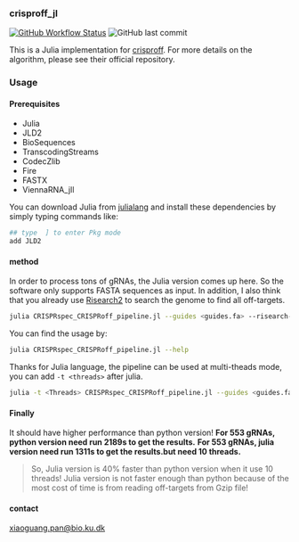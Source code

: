 ### crisproff_jl

[![GitHub Workflow Status](https://img.shields.io/github/actions/workflow/status/panxiaoguang/crisproff_jl/main.yml)](https://github.com/panxiaoguang/crisproff_jl/actions/workflows/main.yml)
![GitHub last commit](https://img.shields.io/github/last-commit/panxiaoguang/crisproff_jl)


This is a Julia implementation for [crisproff](https://github.com/RTH-tools/crisproff). For more details on the algorithm, please see their official repository.

### Usage 

#### Prerequisites

- Julia 
- JLD2
- BioSequences
- TranscodingStreams
- CodecZlib
- Fire
- FASTX
- ViennaRNA_jll

You can download Julia from [julialang](https://julialang.org/downloads/) and install these dependencies by simply typing commands like:

```julia
## type  ] to enter Pkg mode 
add JLD2
```

#### method 
In order to process tons of gRNAs, the Julia version comes up here. So the software only supports FASTA sequences as input. In addition, I also think that you already use [Risearch2](https://rth.dk/resources/risearch/) to search the genome to find all off-targets.

```bash
julia CRISPRspec_CRISPRoff_pipeline.jl --guides <guides.fa> --risearch-results-folder <folder> --CRISPRoff-scores-folder <folder> --specificity-report <file>
```

You can find the usage by:

```bash
julia CRISPRspec_CRISPRoff_pipeline.jl --help
```

Thanks for Julia language, the pipeline can be used at multi-theads mode, you can add `-t <threads>` after julia.

```bash
julia -t <Threads> CRISPRspec_CRISPRoff_pipeline.jl --guides <guides.fa> --risearch-results-folder <folder> --CRISPRoff-scores-folder <folder> --specificity-report <file>
```

#### Finally

It should have higher performance than python version!
**For 553 gRNAs, python version need run 2189s to get the results.**
**For 553 gRNAs, julia version need run 1311s to get the results.but need 10 threads.**

> So, Julia version is 40% faster than python version when it use 10 threads! Julia version is not faster enough than python because of the most cost of time is from reading off-targets from Gzip file!

#### contact

xiaoguang.pan@bio.ku.dk


